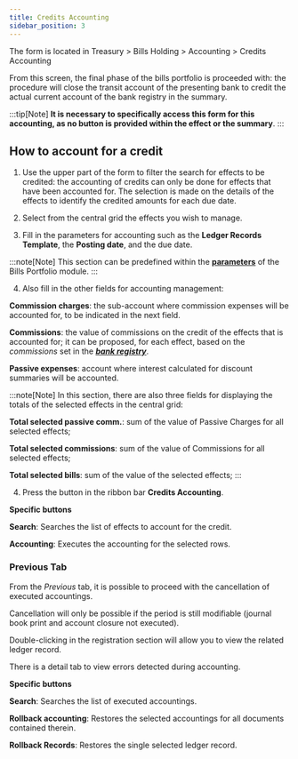 ```yaml
---
title: Credits Accounting
sidebar_position: 3
---
```


The form is located in Treasury > Bills Holding > Accounting > Credits Accounting 

From this screen, the final phase of the bills portfolio is proceeded with: the procedure will close the transit account of the presenting bank to credit the actual current account of the bank registry in the summary.

:::tip[Note]
**It is necessary to specifically access this form for this accounting, as no button is provided within the effect or the summary**. 
:::

## How to account for a credit

1. Use the upper part of the form to filter the search for effects to be credited: the accounting of credits can only be done for effects that have been accounted for. The selection is made on the details of the effects to identify the credited amounts for each due date.

2. Select from the central grid the effects you wish to manage.

3. Fill in the parameters for accounting such as the **Ledger Records Template**, the **Posting date**, and the due date.

:::note[Note]
This section can be predefined within the [**parameters**](/docs/configurations/parameters/treasury/bills-portfolio-parameters) of the Bills Portfolio module.
:::

4. Also fill in the other fields for accounting management:

**Commission charges**: the sub-account where commission expenses will be accounted for, to be indicated in the next field.

**Commissions**: the value of commissions on the credit of the effects that is accounted for; it can be proposed, for each effect, based on the *commissions* set in the [***bank registry***](/docs/erp-home/registers/contacts/create-new-contact/accounting-data/bank-registry/detail).  

**Passive expenses**: account where interest calculated for discount summaries will be accounted.

:::note[Note]
In this section, there are also three fields for displaying the totals of the selected effects in the central grid:

**Total selected passive comm.**: sum of the value of Passive Charges for all selected effects;

**Total selected commissions**: sum of the value of Commissions for all selected effects;

**Total selected bills**: sum of the value of the selected effects;
:::

4. Press the button in the ribbon bar **Credits Accounting**.

**Specific buttons**

**Search**: Searches the list of effects to account for the credit.

**Accounting**: Executes the accounting for the selected rows.

### Previous Tab

From the *Previous* tab, it is possible to proceed with the cancellation of executed accountings. 

Cancellation will only be possible if the period is still modifiable (journal book print and account closure not executed). 

Double-clicking in the registration section will allow you to view the related ledger record. 

There is a detail tab to view errors detected during accounting.

**Specific buttons**

**Search**: Searches the list of executed accountings.

**Rollback accounting**: Restores the selected accountings for all documents contained therein.

**Rollback Records**: Restores the single selected ledger record.